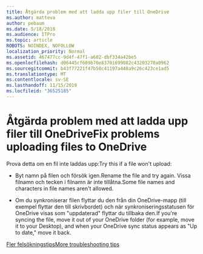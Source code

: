 ```yaml
---
title: Åtgärda problem med att ladda upp filer till OneDrive
ms.author: matteva
author: pebaum
ms.date: 5/18/2018
ms.audience: ITPro
ms.topic: article
ROBOTS: NOINDEX, NOFOLLOW
localization_priority: Normal
ms.assetid: 467477cc-9d4f-47f1-a602-dbf334a42be5
ms.openlocfilehash: d06445cf609b70e83701699082c43203270a0962
ms.sourcegitcommit: b43f77221f47b50c41197a448a9c26c423ce1ad5
ms.translationtype: MT
ms.contentlocale: sv-SE
ms.lasthandoff: 11/15/2019
ms.locfileid: "36525185"
---
```

# <a name="fix-problems-uploading-files-to-onedrive"></a><span data-ttu-id="dfc0c-102">Åtgärda problem med att ladda upp filer till OneDrive</span><span class="sxs-lookup"><span data-stu-id="dfc0c-102">Fix problems uploading files to OneDrive</span></span>

<span data-ttu-id="dfc0c-103">Prova detta om en fil inte laddas upp:</span><span class="sxs-lookup"><span data-stu-id="dfc0c-103">Try this if a file won't upload:</span></span>
  
- <span data-ttu-id="dfc0c-104">Byt namn på filen och försök igen.</span><span class="sxs-lookup"><span data-stu-id="dfc0c-104">Rename the file and try again.</span></span> <span data-ttu-id="dfc0c-105">Vissa filnamn och tecken i filnamn är inte tillåtna.</span><span class="sxs-lookup"><span data-stu-id="dfc0c-105">Some file names and characters in file names aren't allowed.</span></span> 
    
- <span data-ttu-id="dfc0c-106">Om du synkroniserar filen flyttar du den från din OneDrive-mapp (till exempel flyttar den till skrivbordet) och när synkroniseringsstatusen för OneDrive visas som "uppdaterad" flyttar du tillbaka den.</span><span class="sxs-lookup"><span data-stu-id="dfc0c-106">If you're syncing the file, move it out of your OneDrive folder (for example, move it to your Desktop), and when your OneDrive sync status appears as "Up to date," move it back.</span></span> 
    
[<span data-ttu-id="dfc0c-107">Fler felsökningstips</span><span class="sxs-lookup"><span data-stu-id="dfc0c-107">More troubleshooting tips</span></span>](https://go.microsoft.com/fwlink/?linkid=873155)
  

